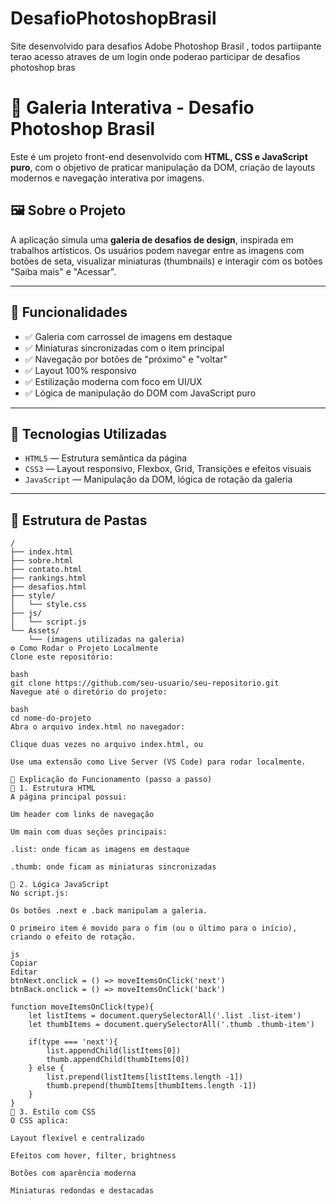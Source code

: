 # DesafioPhotoshopBrasil
Site desenvolvido para desafios Adobe Photoshop Brasil , todos partiipante terao acesso atraves de um login onde poderao participar de desafios photoshop bras
# 🎨 Galeria Interativa - Desafio Photoshop Brasil

Este é um projeto front-end desenvolvido com **HTML, CSS e JavaScript puro**, com o objetivo de praticar manipulação da DOM, criação de layouts modernos e navegação interativa por imagens.

## 🖼️ Sobre o Projeto

A aplicação simula uma **galeria de desafios de design**, inspirada em trabalhos artísticos. Os usuários podem navegar entre as imagens com botões de seta, visualizar miniaturas (thumbnails) e interagir com os botões "Saiba mais" e "Acessar".

---

## 🚀 Funcionalidades

- ✅ Galeria com carrossel de imagens em destaque
- ✅ Miniaturas sincronizadas com o item principal
- ✅ Navegação por botões de "próximo" e "voltar"
- ✅ Layout 100% responsivo
- ✅ Estilização moderna com foco em UI/UX
- ✅ Lógica de manipulação do DOM com JavaScript puro

---

## 🧪 Tecnologias Utilizadas

- `HTML5` — Estrutura semântica da página
- `CSS3` — Layout responsivo, Flexbox, Grid, Transições e efeitos visuais
- `JavaScript` — Manipulação da DOM, lógica de rotação da galeria

---

## 📂 Estrutura de Pastas

```plaintext
/
├── index.html
├── sobre.html
├── contato.html
├── rankings.html
├── desafios.html
├── style/
│   └── style.css
├── js/
│   └── script.js
└── Assets/
    └── (imagens utilizadas na galeria)
⚙️ Como Rodar o Projeto Localmente
Clone este repositório:

bash
git clone https://github.com/seu-usuario/seu-repositorio.git
Navegue até o diretório do projeto:

bash
cd nome-do-projeto
Abra o arquivo index.html no navegador:

Clique duas vezes no arquivo index.html, ou

Use uma extensão como Live Server (VS Code) para rodar localmente.

📜 Explicação do Funcionamento (passo a passo)
🎯 1. Estrutura HTML
A página principal possui:

Um header com links de navegação

Um main com duas seções principais:

.list: onde ficam as imagens em destaque

.thumb: onde ficam as miniaturas sincronizadas

🧠 2. Lógica JavaScript
No script.js:

Os botões .next e .back manipulam a galeria.

O primeiro item é movido para o fim (ou o último para o início), criando o efeito de rotação.

js
Copiar
Editar
btnNext.onclick = () => moveItemsOnClick('next')
btnBack.onclick = () => moveItemsOnClick('back')

function moveItemsOnClick(type){
    let listItems = document.querySelectorAll('.list .list-item')
    let thumbItems = document.querySelectorAll('.thumb .thumb-item')

    if(type === 'next'){
        list.appendChild(listItems[0])
        thumb.appendChild(thumbItems[0])
    } else {
        list.prepend(listItems[listItems.length -1])
        thumb.prepend(thumbItems[thumbItems.length -1])
    }
}
🎨 3. Estilo com CSS
O CSS aplica:

Layout flexível e centralizado

Efeitos com hover, filter, brightness

Botões com aparência moderna

Miniaturas redondas e destacadas

